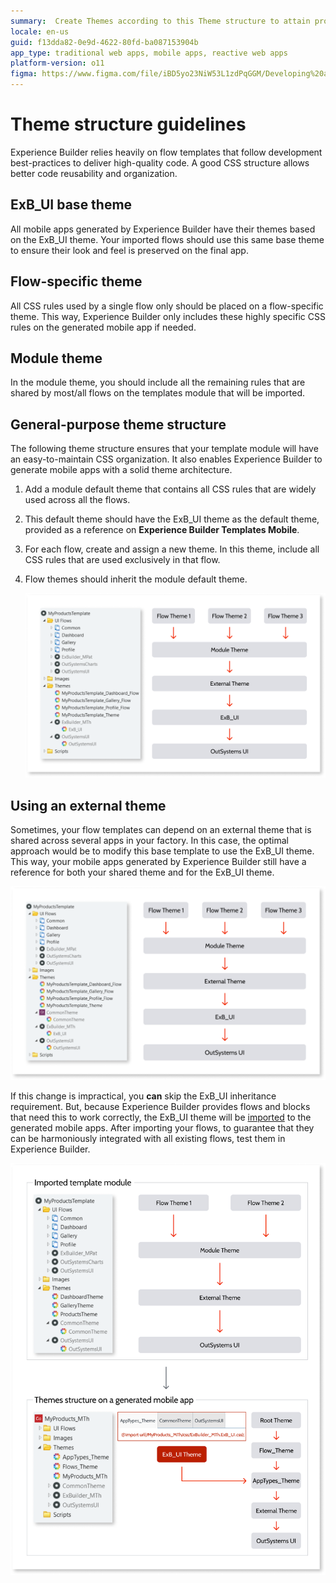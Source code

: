 ```yaml
---
summary:  Create Themes according to this Theme structure to attain proper CSS organization and reusability on generated applications.
locale: en-us
guid: f13dda82-0e9d-4622-80fd-ba087153904b
app_type: traditional web apps, mobile apps, reactive web apps
platform-version: o11
figma: https://www.figma.com/file/iBD5yo23NiW53L1zdPqGGM/Developing%20an%20Application?node-id=4454:2892
---
```


# Theme structure guidelines

Experience Builder relies heavily on flow templates that follow development best-practices to deliver high-quality code. A good CSS structure allows better code reusability and organization.

## ExB_UI base theme

All mobile apps generated by Experience Builder have their themes based on the ExB_UI theme. Your imported flows should use this same base theme to ensure their look and feel is preserved on the final app.

## Flow-specific theme

All CSS rules used by a single flow only should be placed on a flow-specific theme. This way, Experience Builder only includes these highly specific CSS rules on the generated mobile app if needed.

## Module theme

In the module theme, you should include all the remaining rules that are shared by most/all flows on the templates module that will be imported.

## General-purpose theme structure

The following theme structure ensures that your template module will have an easy-to-maintain CSS organization. It also enables Experience Builder to generate mobile apps with a solid theme architecture.

1. Add a module default theme that contains all CSS rules that are widely used across all the flows.

1. This default theme should have the ExB_UI theme as the default theme, provided as a reference on **Experience Builder Templates Mobile**.

1. For each flow, create and assign a new theme. In this theme, include all CSS rules that are used exclusively in that flow.

1. Flow themes should inherit the module default theme.

    ![Diagram showing theme inheritance with flows themes based on the module default theme, which is based on ExB_UI, itself based on OutsystemsUI theme.](images/theme-structure-ss.png "Theme Structure Inheritance")

## Using an external theme

Sometimes, your flow templates can depend on an external theme that is shared across several apps in your factory. In this case, the optimal approach would be to modify this base template to use the ExB_UI theme. This way, your mobile apps generated by Experience Builder still have a reference for both your shared theme and for the ExB_UI theme.

![Screenshot depicting the integration of an external theme with the ExB_UI theme in a theme structure.](images/theme-structure-external-ss.png "External Theme Integration")

If this change is impractical, you **can** skip the ExB_UI inheritance requirement. But, because Experience Builder provides flows and blocks that need this to work correctly, the ExB_UI theme will be [imported](../../ui/look-feel/css.md#importing-css) to the generated mobile apps. After importing your flows, to guarantee that they can be harmoniously integrated with all existing flows, test them in Experience Builder.

![Illustration of the ExB_UI theme being imported into a mobile app to ensure compatibility with Experience Builder flows and blocks.](images/theme-structure-import-ss.png "Importing ExB_UI Theme")
